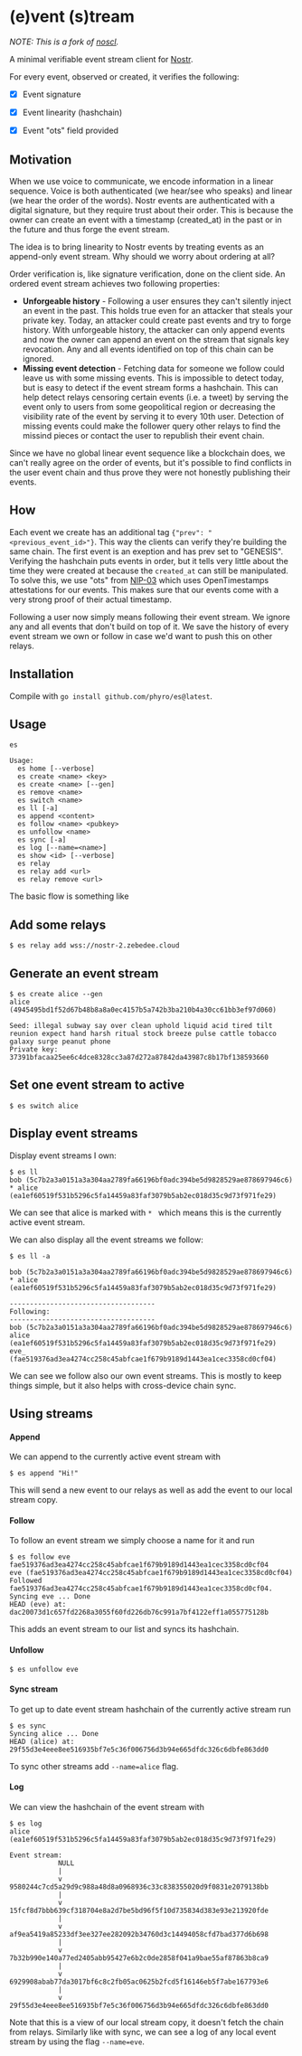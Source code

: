 (e)vent (s)tream
=====

_NOTE: This is a fork of [noscl](https://github.com/fiatjaf/noscl)._

A minimal verifiable event stream client for [Nostr](https://github.com/fiatjaf/nostr).

For every event, observed or created, it verifies the following:
- [x] Event signature
- [x] Event linearity (hashchain)
- [x] Event "ots" field provided


## Motivation

When we use voice to communicate, we encode information in a linear sequence. Voice is both authenticated (we hear/see who speaks) and linear (we hear the order of the words). Nostr events are authenticated with a digital signature, but they require trust about their order. This is because the owner can create an event with a timestamp (created_at) in the past or in the future and thus forge the event stream.

The idea is to bring linearity to Nostr events by treating events as an append-only event stream. Why should we worry about ordering at all?

Order verification is, like signature verification, done on the client side. An ordered event stream achieves two following properties:
- **Unforgeable history** - Following a user ensures they can't silently inject an event in the past. This holds true even for an attacker that steals your private key. Today, an attacker could create past events and try to forge history. With unforgeable history, the attacker can only append events and now the owner can append an event on the stream that signals key revocation. Any and all events identified on top of this chain can be ignored.
- **Missing event detection** - Fetching data for someone we follow could leave us with some missing events. This is impossible to detect today, but is easy to detect if the event stream forms a hashchain. This can help detect relays censoring certain events (i.e. a tweet) by serving the event only to users from some geopolitical region or decreasing the visibility rate of the event by serving it to every 10th user. Detection of missing events could make the follower query other relays to find the missind pieces or contact the user to republish their event chain.


Since we have no global linear event sequence like a blockchain does, we can't really agree on the order of events, but it's possible to find conflicts in the user event chain and thus prove they were not honestly publishing their events.

## How

Each event we create has an additional tag `{"prev": "<previous_event_id>"}`. This way the clients can verify they're building the same chain. The first event is an exeption and has prev set to "GENESIS". Verifying the hashchain puts events in order, but it tells very little about the time they were created at because the `created_at` can still be manipulated. To solve this, we use "ots" from [NIP-03](https://github.com/nostr-protocol/nips/blob/master/03.md) which uses OpenTimestamps attestations for our events. This makes sure that our events come with a very strong proof of their actual timestamp.

Following a user now simply means following their event stream. We ignore any and all events that don't build on top of it. We save the history of every event stream we own or follow in case we'd want to push this on other relays.


## Installation

Compile with `go install github.com/phyro/es@latest`.

## Usage

```
es

Usage:
  es home [--verbose]
  es create <name> <key>
  es create <name> [--gen]
  es remove <name>
  es switch <name>
  es ll [-a]
  es append <content>
  es follow <name> <pubkey>
  es unfollow <name>
  es sync [-a]
  es log [--name=<name>]
  es show <id> [--verbose]
  es relay
  es relay add <url>
  es relay remove <url>
```

The basic flow is something like

## Add some relays

```
$ es relay add wss://nostr-2.zebedee.cloud
```

## Generate an event stream

```
$ es create alice --gen
alice (4945495bd1f52d67b48b8a8a0ec4157b5a742b3ba210b4a30cc61bb3ef97d060)

Seed: illegal subway say over clean uphold liquid acid tired tilt reunion expect hand harsh ritual stock breeze pulse cattle tobacco galaxy surge peanut phone 
Private key: 37391bfacaa25ee6c4dce8328cc3a87d272a87842da43987c8b17bf138593660
```

## Set one event stream to active

```
$ es switch alice
```

## Display event streams

Display event streams I own:
```
$ es ll
bob (5c7b2a3a0151a3a304aa2789fa66196bf0adc394be5d9828529ae878697946c6)
* alice (ea1ef60519f531b5296c5fa14459a83faf3079b5ab2ec018d35c9d73f971fe29)
```

We can see that alice is marked with `* ` which means this is the currently active event stream.

We can also display all the event streams we follow:
```
$ es ll -a

bob (5c7b2a3a0151a3a304aa2789fa66196bf0adc394be5d9828529ae878697946c6)
* alice (ea1ef60519f531b5296c5fa14459a83faf3079b5ab2ec018d35c9d73f971fe29)

------------------------------------
Following:
------------------------------------
bob (5c7b2a3a0151a3a304aa2789fa66196bf0adc394be5d9828529ae878697946c6)
alice (ea1ef60519f531b5296c5fa14459a83faf3079b5ab2ec018d35c9d73f971fe29)
eve_ (fae519376ad3ea4274cc258c45abfcae1f679b9189d1443ea1cec3358cd0cf04)
```

We can see we follow also our own event streams. This is mostly to keep things simple, but it also helps with cross-device chain sync.

## Using streams

#### Append

We can append to the currently active event stream with
```
$ es append "Hi!"
```

This will send a new event to our relays as well as add the event to our local stream copy.

#### Follow

To follow an event stream we simply choose a name for it and run
```
$ es follow eve fae519376ad3ea4274cc258c45abfcae1f679b9189d1443ea1cec3358cd0cf04
eve (fae519376ad3ea4274cc258c45abfcae1f679b9189d1443ea1cec3358cd0cf04)
Followed fae519376ad3ea4274cc258c45abfcae1f679b9189d1443ea1cec3358cd0cf04.
Syncing eve ... Done
HEAD (eve) at: dac20073d1c657fd2268a3055f60fd226db76c991a7bf4122eff1a055775128b
```

This adds an event stream to our list and syncs its hashchain.

#### Unfollow

```
$ es unfollow eve
```

#### Sync stream

To get up to date event stream hashchain of the currently active stream run
```
$ es sync
Syncing alice ... Done
HEAD (alice) at: 29f55d3e4eee8ee516935bf7e5c36f006756d3b94e665dfdc326c6dbfe863dd0
```

To sync other streams add `--name=alice` flag.

#### Log

We can view the hashchain of the event stream with
```
$ es log
alice (ea1ef60519f531b5296c5fa14459a83faf3079b5ab2ec018d35c9d73f971fe29)

Event stream:
			NULL
			|
			v
9580244c7cd5a29d9c988a48d8a0968936c33c838355020d9f0831e2079138bb
			|
			v
15fcf8d7bbb639cf318704e8a2d7be5bd96f5f10d735834d383e93e213920fde
			|
			v
af9ea5419a85233df3ee327ee282092b34760d3c14494058cfd7bad377d6b698
			|
			v
7b32b990e140a77ed2405abb95427e6b2c0de2858f041a9bae55af87863b8ca9
			|
			v
6929908abab77da3017bf6c8c2fb05ac0625b2fcd5f16146eb5f7abe167793e6
			|
			v
29f55d3e4eee8ee516935bf7e5c36f006756d3b94e665dfdc326c6dbfe863dd0
```

Note that this is a view of our local stream copy, it doesn't fetch the chain from relays. Similarly like with sync, we can see a log of any local event stream by using the flag `--name=eve`.